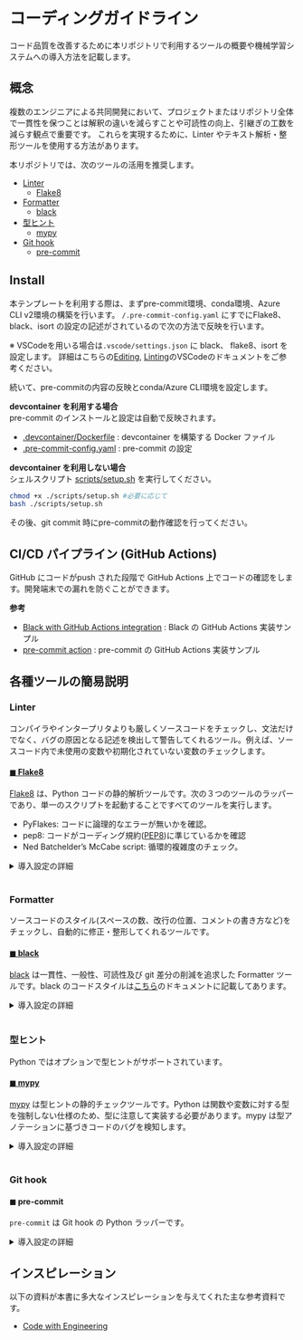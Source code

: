 # コーディングガイドライン

コード品質を改善するために本リポジトリで利用するツールの概要や機械学習システムへの導入方法を記載します。


## 概念

複数のエンジニアによる共同開発において、プロジェクトまたはリポジトリ全体で一貫性を保つことは解釈の違いを減らすことや可読性の向上、引継ぎの工数を減らす観点で重要です。
これらを実現するために、Linter やテキスト解析・整形ツールを使用する方法があります。

本リポジトリでは、次のツールの活用を推奨します。

- [Linter](#linter)
    - [Flake8](#flake8)
- [Formatter](#formatter)
    - [black](#black)
- [型ヒント](#型ヒント)
    - [mypy](#mypy)
- [Git hook](#git-hook)
    - [pre-commit](#pre-commit)

## Install
本テンプレートを利用する際は、まずpre-commit環境、conda環境、Azure CLI v2環境の構築を行います。
 `/.pre-commit-config.yaml` にすでにFlake8、black、isort の設定の記述がされているので次の方法で反映を行います。

※ VSCodeを用いる場合は`.vscode/settings.json` に black、 flake8、isort を設定します。
詳細はこちらの[Editing](https://code.visualstudio.com/docs/python/editing), [Linting](https://code.visualstudio.com/docs/python/linting)のVSCodeのドキュメントをご参考ください。


続いて、pre-commitの内容の反映とconda/Azure CLI環境を設定します。

**devcontainer を利用する場合**</br>
pre-commit のインストールと設定は自動で反映されます。
- [.devcontainer/Dockerfile](.devcontainer/Dockerfile) : devcontainer を構築する Docker ファイル
- [.pre-commit-config.yaml](.pre-commit-config.yaml) : pre-commit の設定

**devcontainer を利用しない場合**</br>
シェルスクリプト [scripts/setup.sh](scripts/setup.sh) を実行してください。

```sh
chmod +x ./scripts/setup.sh #必要に応じて
bash ./scripts/setup.sh
```

その後、git commit 時にpre-commitの動作確認を行ってください。

## CI/CD パイプライン (GitHub Actions)

GitHub にコードがpush された段階で GitHub Actions 上でコードの確認をします。開発端末での漏れを防ぐことができます。

**参考**
- [Black with GitHub Actions integration](https://black.readthedocs.io/en/stable/integrations/github_actions.html) : Black の GitHub Actions 実装サンプル
- [pre-commit action](https://github.com/pre-commit/action) : pre-commit の GitHub Actions 実装サンプル


## 各種ツールの簡易説明
### Linter

コンパイラやインタープリタよりも厳しくソースコードをチェックし、文法だけでなく、バグの原因となる記述を検出して警告してくれるツール。例えば、ソースコード内で未使用の変数や初期化されていない変数のチェックします。

#### <u>◼︎ Flake8</u>
[Flake8](https://flake8.pycqa.org/en/latest/#) は、Python コードの静的解析ツールです。次の３つのツールのラッパーであり、単一のスクリプトを起動することですべてのツールを実行します。

- PyFlakes: コードに論理的なエラーが無いかを確認。
- pep8: コードがコーディング規約([PEP8](https://pep8.readthedocs.io/en/latest/))に準じているかを確認
- Ned Batchelder’s McCabe script: 循環的複雑度のチェック。

<details>
<summary>導入設定の詳細</summary>
<br/>

1. flake8 のインストール
```sh
pip install flake8
```
2. flake8 によるチェックの実行
```sh
flake8 <任意のディレクトリ or Pythonファイル> # チェックしたい対象を指定して実行
```
3. コードの修正箇所の表示 (show-sourceオプションの指定)
```sh
flake8 --show-source <任意のディレクトリ or Pythonファイル> # チェックしたいファイルを指定して実行
```

</details>

<br/>

### Formatter

ソースコードのスタイル(スペースの数、改行の位置、コメントの書き方など)をチェックし、自動的に修正・整形してくれるツールです。

#### <u>◼︎ black</u>
[black](https://black.readthedocs.io/en/stable/index.html) は一貫性、一般性、可読性及び git 差分の削減を追求した Formatter ツールです。black のコードスタイルは[こちら](https://black.readthedocs.io/en/stable/the_black_code_style/current_style.html)のドキュメントに記載してあります。

<details>
<summary>導入設定の詳細</summary>
<br/>

1. black のインストール

```sh
# 通常
pip install black

# jupyter notebookを対象とする場合
pip install black[jupyter]
```

2. black によるフォーマットの実行

```sh
black <任意のディレクトリ or Pythonファイル> # チェックしたい対象を指定して実行
```
※ git hookの設定 (githookについては本ページの下の方で解説あり)
git commit 前に black が自動実行されるようにするためには、Git で管理しているプロジェクトディレクトリの`.git/hooks/pre-commit`ファイルに下記の記述をすることで可能です。

```sh:pre-commit
#!/bin/bash
black .
```

実行可能なファイルへ権限を付与します。

```sh
chmod +x .git/hooks/pre-commit
```


※ black を利用していることを示すバッジをREADME.mdに表記する方法

[![Code style: black](https://img.shields.io/badge/code%20style-black-000000.svg)](https://github.com/psf/black)

▼ こちらを記述。
```md
[![Code style: black](https://img.shields.io/badge/code%20style-black-000000.svg)](https://github.com/psf/black)
```
</details>
<br/>

### 型ヒント

Python ではオプションで型ヒントがサポートされています。

#### <u>◼︎ mypy</u>

[mypy](https://mypy.readthedocs.io/en/stable/index.html#) は型ヒントの静的チェックツールです。Python は関数や変数に対する型を強制しない仕様のため、型に注意して実装する必要があります。mypy は型アノテーションに基づきコードのバグを検知します。

<details>
<summary>導入設定の詳細</summary>
<br/>

1. mypy のインストール
```sh
pip install mypy
```

2. 設定
型情報を保持する stub ファイルが存在しないパッケージに対するエラーを除外するために、次のように _mypy.ini_ に ignore_missing_imports = True を記載します。
```
[mypy-numpy]
ignore_missing_imports = True

[mypy-pandas.*]
ignore_missing_imports = True

[mypy-sklearn.*]
ignore_missing_imports = True

[mypy-matplotlib.*]
ignore_missing_imports = True

[mypy-mlflow.*]
ignore_missing_imports = True

[mypy-azureml.*]
ignore_missing_imports = True

[mypy-dateutil.*]
ignore_missing_imports = True
```

3. mypy による型チェックの実行
```bash
$ mypy train.py
Success: no issues found in 1 source file
```


</details>
<br/>

### Git hook
#### ◼︎ pre-commit
`pre-commit` は Git hook の Python ラッパーです。

<details>
<summary>導入設定の詳細</summary>
<br/>

1. pre-commit のインストール

```bash
$ pip install pre-commit
```

2. サンプルの設定ファイルの生成

```bash
$ pre-commit sample-config > .pre-commit-config.yaml
```

3. git hook へのインストール

```bash
$ pre-commit install
```

4. 設定 (.pre-commit-config.yaml)

```yml
repos:
# サンプルで生成されるもの (pre-commit sample-config > .pre-commit-config.yaml)
-   repo: https://github.com/pre-commit/pre-commit-hooks
    rev: v4.3.0
    hooks:
    -   id: trailing-whitespace
    - id: no-commit-to-branch
        args: [--branch, main]
    -   id: end-of-file-fixer
    -   id: check-yaml
    -   id: check-added-large-files
```

5. pre-commit の 実行

```bash
$ git commit -m "pre-commit demo"
[WARNING] Unstaged files detected.
[INFO] Stashing unstaged files to /home/vscode/.cache/pre-commit/patch1666333249-14074.
trim trailing whitespace.................................................Passed
don't commit to branch...................................................Passed
fix end of files.........................................................Passed
check yaml...............................................................Passed
check for added large files..............................................Passed
[INFO] Restored changes from /home/vscode/.cache/pre-commit/patch1666333249-14074.
[coding-guideline-v1 c101751] pre-commit demo
 2 files changed, 19 insertions(+), 20 deletions(-)
```
#### 参考

- [Git hooks](https://git-scm.com/book/en/v2/Customizing-Git-Git-Hooks)
- [pre-commit](https://pre-commit.com/)

</details>


## インスピレーション
以下の資料が本書に多大なインスピレーションを与えてくれた主な参考資料です。
- [Code with Engineering](https://microsoft.github.io/code-with-engineering-playbook/)
